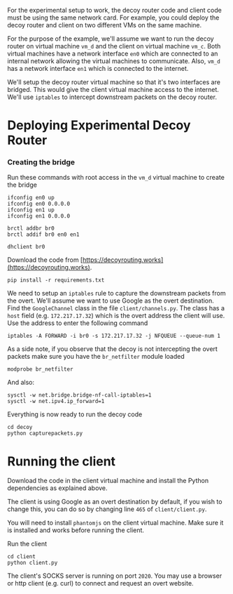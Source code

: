 For the experimental setup to work, the decoy router code and client code must be using the same network card. For example, you could deploy the decoy router and client on two different VMs on the same machine.

For the purpose of the example, we'll assume we want to run the decoy router  on virtual machine `vm_d` and the client on virtual machine `vm_c`.
Both virtual machines have a network interface `en0` which are connected to an internal network allowing the virtual machines to communicate. Also, `vm_d` has a network interface `en1` which is connected to the internet. 

We'll setup the decoy router virtual machine so that it's two interfaces are bridged. This would give the client virtual machine access to the internet. We'll use `iptables` to intercept downstream packets on the decoy router.

# Deploying Experimental Decoy Router
### Creating the bridge
Run these commands with root access in the `vm_d` virtual machine to create the bridge
```
ifconfig en0 up
ifconfig en0 0.0.0.0
ifconfig en1 up
ifconfig en1 0.0.0.0

brctl addbr br0
brctl addif br0 en0 en1

dhclient br0
```

Download the code from [https://decoyrouting.works](https://decoyrouting.works).

```
pip install -r requirements.txt
```


We need to setup an `iptables` rule to capture the downstream packets from the overt. We'll assume we want to use Google as the overt destination. Find the `GoogleChannel` class in the file `client/channels.py`. The class has a `host` field (e.g. `172.217.17.32`) which is the overt address the client will use. Use the address to enter the following command

```
iptables -A FORWARD -i br0 -s 172.217.17.32 -j NFQUEUE --queue-num 1
```

As a side note, if you observe that the decoy is not intercepting the overt packets make sure you have the `br_netfilter` module loaded
```
modprobe br_netfilter
```
And also:
```
sysctl -w net.bridge.bridge-nf-call-iptables=1
sysctl -w net.ipv4.ip_forward=1
```

Everything is now ready to run the decoy code
```
cd decoy
python capturepackets.py
```

# Running the client
Download the code in the client virtual machine and install the Python dependencies  as explained above.

The client is using Google as an overt destination by default, if you wish to change this, you can do so by changing line `465` of `client/client.py`.

You will need to install `phantomjs` on the client virtual machine. Make sure it is installed and works before running the client.

Run the client
```
cd client
python client.py
```

The client's SOCKS server is running on port `2020`. You may use a browser or http client (e.g. curl) to connect and request an overt website.